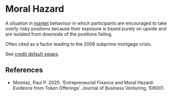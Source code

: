 # Moral Hazard
A situation in [market](market.md) behaviour in which participants are encouraged to take overly risky positions because their exposure is based purely on upside and are isolated from downside of the positions failing. 

Often cited as a factor leading to the 2008 subprime mortgage crisis.

See [credit default swaps](cds.md).

## References
* Momtaz, Paul P. 2020. ‘Entrepreneurial Finance and Moral Hazard: Evidence from Token Offerings’. Journal of Business Venturing, 106001.